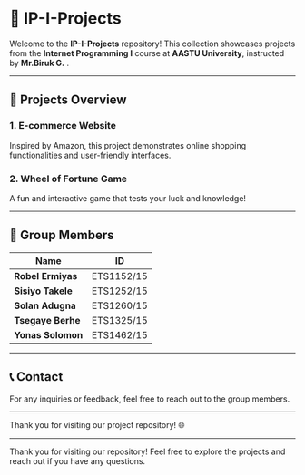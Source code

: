 # 🌟 IP-I-Projects

Welcome to the **IP-I-Projects** repository! This collection showcases projects from the **Internet Programming I** course at **AASTU University**, instructed by **Mr.Biruk G.** .

---

## 🚀 Projects Overview

### 1. E-commerce Website  
   Inspired by Amazon, this project demonstrates online shopping functionalities and user-friendly interfaces.

### 2. Wheel of Fortune Game  
   A fun and interactive game that tests your luck and knowledge!

---

## 👥 Group Members

| Name                   | ID             |
|------------------------|----------------|
| **Robel Ermiyas**      | ETS1152/15     |
| **Sisiyo Takele**      | ETS1252/15     |
| **Solan Adugna**       | ETS1260/15     |
| **Tsegaye Berhe**      | ETS1325/15     |
| **Yonas Solomon**      | ETS1462/15     |

---

## 📞 Contact

For any inquiries or feedback, feel free to reach out to the group members.

---

Thank you for visiting our project repository! 🌐

---

Thank you for visiting our repository! Feel free to explore the projects and reach out if you have any questions.
